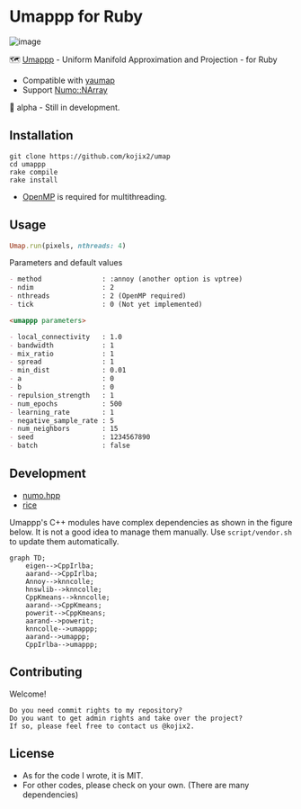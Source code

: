 # Umappp for Ruby

![image](https://user-images.githubusercontent.com/5798442/155692246-fa8e0fb0-33c2-4265-a1bf-228d4f80ebdb.png)

🗺️ [Umappp](https://github.com/LTLA/umappp) - Uniform Manifold Approximation and Projection - for Ruby

* Compatible with [yaumap](https://github.com/LTLA/yaumap)
* Support [Numo::NArray](https://github.com/ruby-numo/numo-narray)

🚧 alpha - Still in development.

## Installation

```
git clone https://github.com/kojix2/umap
cd umappp
rake compile
rake install
```

* [OpenMP](https://www.openmp.org) is required for multithreading.

## Usage

```ruby
Umap.run(pixels, nthreads: 4)
```

Parameters and default values

```markdown
- method               : :annoy (another option is vptree)
- ndim                 : 2
- nthreads             : 2 (OpenMP required)
- tick                 : 0 (Not yet implemented)

<umappp parameters>

- local_connectivity   : 1.0
- bandwidth            : 1
- mix_ratio            : 1
- spread               : 1
- min_dist             : 0.01
- a                    : 0
- b                    : 0
- repulsion_strength   : 1
- num_epochs           : 500
- learning_rate        : 1
- negative_sample_rate : 5
- num_neighbors        : 15
- seed                 : 1234567890
- batch                : false
```

## Development

* [numo.hpp](https://github.com/ankane/numo.hpp)
* [rice](https://github.com/jasonroelofs/rice)

Umappp's C++ modules have complex dependencies as shown in the figure below. It is not a good idea to manage them manually. Use `script/vendor.sh` to update them automatically.

```mermaid
graph TD;
    eigen-->CppIrlba;
    aarand-->CppIrlba;
    Annoy-->knncolle;
    hnswlib-->knncolle;
    CppKmeans-->knncolle;
    aarand-->CppKmeans;
    powerit-->CppKmeans;
    aarand-->powerit;
    knncolle-->umappp;
    aarand-->umappp;
    CppIrlba-->umappp;
```

## Contributing

Welcome!

    Do you need commit rights to my repository?
    Do you want to get admin rights and take over the project?
    If so, please feel free to contact us @kojix2.

## License

* As for the code I wrote, it is MIT.
* For other codes, please check on your own. (There are many dependencies)
